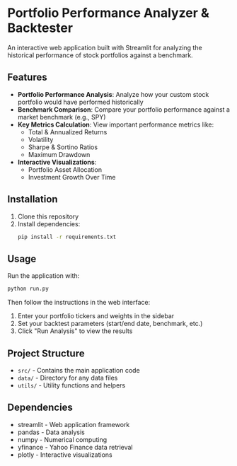 # Portfolio Performance Analyzer & Backtester

An interactive web application built with Streamlit for analyzing the historical performance of stock portfolios against a benchmark.

## Features

- **Portfolio Performance Analysis**: Analyze how your custom stock portfolio would have performed historically
- **Benchmark Comparison**: Compare your portfolio performance against a market benchmark (e.g., SPY)
- **Key Metrics Calculation**: View important performance metrics like:
  - Total & Annualized Returns
  - Volatility
  - Sharpe & Sortino Ratios
  - Maximum Drawdown
- **Interactive Visualizations**:
  - Portfolio Asset Allocation
  - Investment Growth Over Time

## Installation

1. Clone this repository
2. Install dependencies:
   ```bash
   pip install -r requirements.txt
   ```

## Usage

Run the application with:

```bash
python run.py
```

Then follow the instructions in the web interface:
1. Enter your portfolio tickers and weights in the sidebar
2. Set your backtest parameters (start/end date, benchmark, etc.)
3. Click "Run Analysis" to view the results

## Project Structure

- `src/` - Contains the main application code
- `data/` - Directory for any data files
- `utils/` - Utility functions and helpers

## Dependencies

- streamlit - Web application framework
- pandas - Data analysis
- numpy - Numerical computing
- yfinance - Yahoo Finance data retrieval
- plotly - Interactive visualizations 